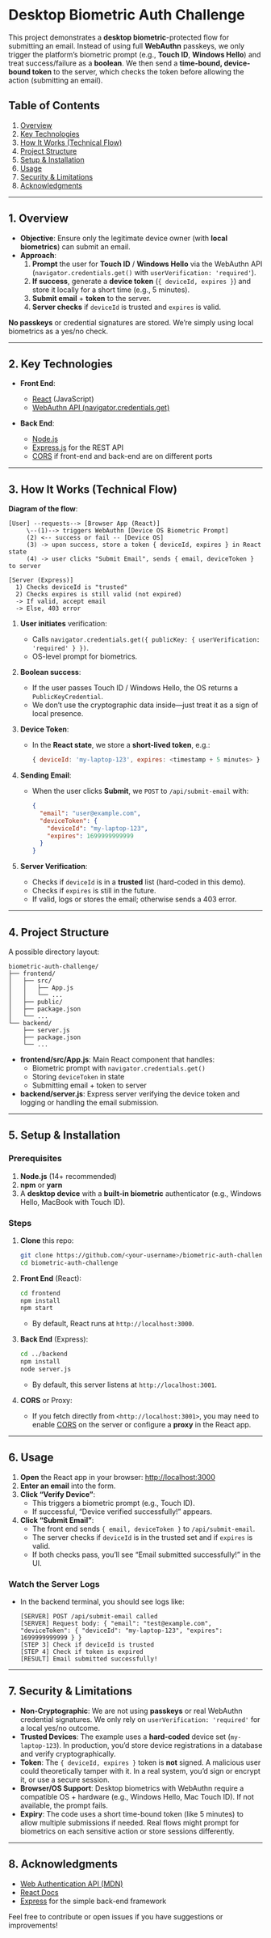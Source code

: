 # Desktop Biometric Auth Challenge

This project demonstrates a **desktop biometric**-protected flow for submitting an email. Instead of using full **WebAuthn** passkeys, we only trigger the platform’s biometric prompt (e.g., **Touch ID**, **Windows Hello**) and treat success/failure as a **boolean**. We then send a **time-bound, device-bound token** to the server, which checks the token before allowing the action (submitting an email).

## Table of Contents

1. [Overview](#overview)  
2. [Key Technologies](#key-technologies)  
3. [How It Works (Technical Flow)](#how-it-works-technical-flow)  
4. [Project Structure](#project-structure)  
5. [Setup & Installation](#setup--installation)  
6. [Usage](#usage)  
7. [Security & Limitations](#security--limitations)  
8. [Acknowledgments](#acknowledgments)

---

## 1. Overview

- **Objective**: Ensure only the legitimate device owner (with **local biometrics**) can submit an email.  
- **Approach**:  
  1. **Prompt** the user for **Touch ID** / **Windows Hello** via the WebAuthn API (`navigator.credentials.get()` with `userVerification: 'required'`).  
  2. **If success**, generate a **device token** (`{ deviceId, expires }`) and store it locally for a short time (e.g., 5 minutes).  
  3. **Submit email** + **token** to the server.  
  4. **Server checks** if `deviceId` is trusted and `expires` is valid.  

**No passkeys** or credential signatures are stored. We’re simply using local biometrics as a yes/no check.

---

## 2. Key Technologies

- **Front End**:  
  - [React](https://reactjs.org/) (JavaScript)  
  - [WebAuthn API (navigator.credentials.get)](https://developer.mozilla.org/en-US/docs/Web/API/Web_Authentication_API)

- **Back End**:  
  - [Node.js](https://nodejs.org/)  
  - [Express.js](https://expressjs.com/) for the REST API  
  - [CORS](https://www.npmjs.com/package/cors) if front-end and back-end are on different ports

---

## 3. How It Works (Technical Flow)

**Diagram of the flow**:

```
[User] --requests--> [Browser App (React)]
     \--(1)--> triggers WebAuthn [Device OS Biometric Prompt]
     (2) <-- success or fail -- [Device OS]
     (3) -> upon success, store a token { deviceId, expires } in React state
     (4) -> user clicks "Submit Email", sends { email, deviceToken } to server

[Server (Express)]
  1) Checks deviceId is "trusted"
  2) Checks expires is still valid (not expired)
  -> If valid, accept email
  -> Else, 403 error
```

1. **User initiates** verification:  
   - Calls `navigator.credentials.get({ publicKey: { userVerification: 'required' } })`.  
   - OS-level prompt for biometrics.
   
2. **Boolean success**:  
   - If the user passes Touch ID / Windows Hello, the OS returns a `PublicKeyCredential`.  
   - We don’t use the cryptographic data inside—just treat it as a sign of local presence.

3. **Device Token**:  
   - In the **React state**, we store a **short-lived token**, e.g.:
     ```js
     { deviceId: 'my-laptop-123', expires: <timestamp + 5 minutes> }
     ```
     
4. **Sending Email**:  
   - When the user clicks **Submit**, we `POST` to `/api/submit-email` with:
     ```json
     {
       "email": "user@example.com",
       "deviceToken": {
         "deviceId": "my-laptop-123",
         "expires": 1699999999999
       }
     }
     ```

5. **Server Verification**:  
   - Checks if `deviceId` is in a **trusted** list (hard-coded in this demo).  
   - Checks if `expires` is still in the future.  
   - If valid, logs or stores the email; otherwise sends a 403 error.

---

## 4. Project Structure

A possible directory layout:

```
biometric-auth-challenge/
├── frontend/
│   ├── src/
│   │   ├── App.js
│   │   └── ...
│   ├── public/
│   ├── package.json
│   └── ...
└── backend/
    ├── server.js
    ├── package.json
    └── ...
```

- **frontend/src/App.js**: Main React component that handles:
  - Biometric prompt with `navigator.credentials.get()`
  - Storing `deviceToken` in state
  - Submitting email + token to server
- **backend/server.js**: Express server verifying the device token and logging or handling the email submission.

---

## 5. Setup & Installation

### Prerequisites

1. **Node.js** (14+ recommended)  
2. **npm** or **yarn**  
3. A **desktop device** with a **built-in biometric** authenticator (e.g., Windows Hello, MacBook with Touch ID).

### Steps

1. **Clone** this repo:
   ```bash
   git clone https://github.com/<your-username>/biometric-auth-challenge.git
   cd biometric-auth-challenge
   ```

2. **Front End** (React):
   ```bash
   cd frontend
   npm install
   npm start
   ```
   - By default, React runs at `http://localhost:3000`.

3. **Back End** (Express):
   ```bash
   cd ../backend
   npm install
   node server.js
   ```
   - By default, this server listens at `http://localhost:3001`.

4. **CORS** or Proxy:
   - If you fetch directly from `<http://localhost:3001>`, you may need to enable [CORS](https://www.npmjs.com/package/cors) on the server or configure a **proxy** in the React app.

---

## 6. Usage

1. **Open** the React app in your browser: <http://localhost:3000>  
2. **Enter an email** into the form.  
3. **Click “Verify Device”**:
   - This triggers a biometric prompt (e.g., Touch ID).  
   - If successful, “Device verified successfully!” appears.  
4. **Click “Submit Email”**:
   - The front end sends `{ email, deviceToken }` to `/api/submit-email`.  
   - The server checks if `deviceId` is in the trusted set and if `expires` is valid.  
   - If both checks pass, you’ll see “Email submitted successfully!” in the UI.

### Watch the Server Logs

- In the backend terminal, you should see logs like:
  ```text
  [SERVER] POST /api/submit-email called
  [SERVER] Request body: { "email": "test@example.com", "deviceToken": { "deviceId": "my-laptop-123", "expires": 1699999999999 } }
  [STEP 3] Check if deviceId is trusted
  [STEP 4] Check if token is expired
  [RESULT] Email submitted successfully!
  ```

---

## 7. Security & Limitations

- **Non-Cryptographic**: We are not using **passkeys** or real WebAuthn credential signatures. We only rely on `userVerification: 'required'` for a local yes/no outcome.  
- **Trusted Devices**: The example uses a **hard-coded** device set (`my-laptop-123`). In production, you’d store device registrations in a database and verify cryptographically.  
- **Token**: The `{ deviceId, expires }` token is **not** signed. A malicious user could theoretically tamper with it. In a real system, you’d sign or encrypt it, or use a secure session.  
- **Browser/OS Support**: Desktop biometrics with WebAuthn require a compatible OS + hardware (e.g., Windows Hello, Mac Touch ID). If not available, the prompt fails.  
- **Expiry**: The code uses a short time-bound token (like 5 minutes) to allow multiple submissions if needed. Real flows might prompt for biometrics on each sensitive action or store sessions differently.

---

## 8. Acknowledgments

- [Web Authentication API (MDN)](https://developer.mozilla.org/en-US/docs/Web/API/Web_Authentication_API)
- [React Docs](https://reactjs.org/docs/getting-started.html)
- [Express](https://expressjs.com/) for the simple back-end framework

Feel free to contribute or open issues if you have suggestions or improvements!
